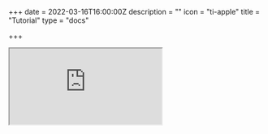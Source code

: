 +++
date = 2022-03-16T16:00:00Z
description = ""
icon = "ti-apple"
title = "Tutorial"
type = "docs"

+++

<iframe src=
'https://htmlpreview.github.io/?https://github.com/DOSM-GitHub/opendosm/blob/master/tutorial/MYSIDC_URL_to_Python.html'>
</iframe>
